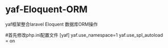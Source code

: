 # yaf-Eloquent-ORM
yaf框架整合laravel Eloquent 数据库ORM操作

#首先修改php.ini配置文件
[yaf]
yaf.use_namespace=1
yaf.use_spl_autoload = on

